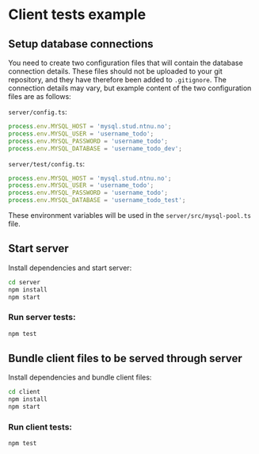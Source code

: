 # Client tests example

## Setup database connections

You need to create two configuration files that will contain the database connection details. These
files should not be uploaded to your git repository, and they have therefore been added to
`.gitignore`. The connection details may vary, but example content of the two configuration files
are as follows:

`server/config.ts`:

```ts
process.env.MYSQL_HOST = 'mysql.stud.ntnu.no';
process.env.MYSQL_USER = 'username_todo';
process.env.MYSQL_PASSWORD = 'username_todo';
process.env.MYSQL_DATABASE = 'username_todo_dev';
```

`server/test/config.ts`:

```ts
process.env.MYSQL_HOST = 'mysql.stud.ntnu.no';
process.env.MYSQL_USER = 'username_todo';
process.env.MYSQL_PASSWORD = 'username_todo';
process.env.MYSQL_DATABASE = 'username_todo_test';
```

These environment variables will be used in the `server/src/mysql-pool.ts` file.

## Start server

Install dependencies and start server:

```sh
cd server
npm install
npm start
```

### Run server tests:

```sh
npm test
```

## Bundle client files to be served through server

Install dependencies and bundle client files:

```sh
cd client
npm install
npm start
```

### Run client tests:

```sh
npm test
```
